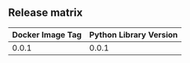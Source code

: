## Release matrix

| Docker Image Tag | Python Library Version |
|------------------|------------------------|
| 0.0.1            | 0.0.1                  |